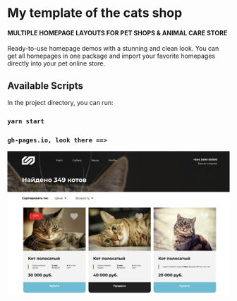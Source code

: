 # My template of the cats shop

#### MULTIPLE HOMEPAGE LAYOUTS FOR PET SHOPS & ANIMAL CARE STORE

 Ready-to-use homepage demos with a stunning and clean look. You can get all homepages in one package and import your
favorite homepages directly into your pet online store.

## Available Scripts

In the project directory, you can run:

### `yarn start`

### `gh-pages.io, look there ==>`

<img src="./image/Screenshot_2022-02-23_12-55-51.png">